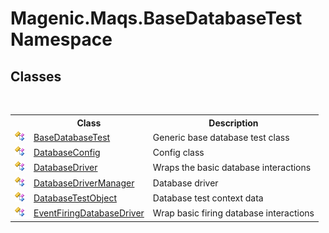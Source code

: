# Magenic.Maqs.BaseDatabaseTest Namespace

## Classes
&nbsp;<table><tr><th></th><th>Class</th><th>Description</th></tr><tr><td>![Public class](media/pubclass.gif "Public class")</td><td><a href="MAQS_5/DataBase_AUTOGENERATED/BaseDatabaseTest_Class">BaseDatabaseTest</a></td><td>
Generic base database test class</td></tr><tr><td>![Public class](media/pubclass.gif "Public class")</td><td><a href="MAQS_5/DataBase_AUTOGENERATED/DatabaseConfig_Class">DatabaseConfig</a></td><td>
Config class</td></tr><tr><td>![Public class](media/pubclass.gif "Public class")</td><td><a href="MAQS_5/DataBase_AUTOGENERATED/DatabaseDriver_Class">DatabaseDriver</a></td><td>
Wraps the basic database interactions</td></tr><tr><td>![Public class](media/pubclass.gif "Public class")</td><td><a href="MAQS_5/DataBase_AUTOGENERATED/DatabaseDriverManager_Class">DatabaseDriverManager</a></td><td>
Database driver</td></tr><tr><td>![Public class](media/pubclass.gif "Public class")</td><td><a href="MAQS_5/DataBase_AUTOGENERATED/DatabaseTestObject_Class">DatabaseTestObject</a></td><td>
Database test context data</td></tr><tr><td>![Public class](media/pubclass.gif "Public class")</td><td><a href="MAQS_5/DataBase_AUTOGENERATED/EventFiringDatabaseDriver_Class">EventFiringDatabaseDriver</a></td><td>
Wrap basic firing database interactions</td></tr></table>&nbsp;
